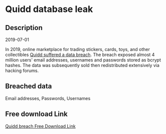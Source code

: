 # Quidd database leak

## Description

2019-07-01

In 2019, online marketplace for trading stickers, cards, toys, and other collectibles <a href="https://www.zdnet.com/article/account-details-for-4-million-quidd-users-shared-on-hacking-forum/" target="_blank" rel="noopener">Quidd suffered a data breach</a>. The breach exposed almost 4 million users' email addresses, usernames and passwords stored as bcrypt hashes. The data was subsequently sold then redistributed extensively via hacking forums.

## Breached data

Email addresses, Passwords, Usernames

## Free download Link

[Quidd breach Free Download Link](https://tinyurl.com/2b2k277t)